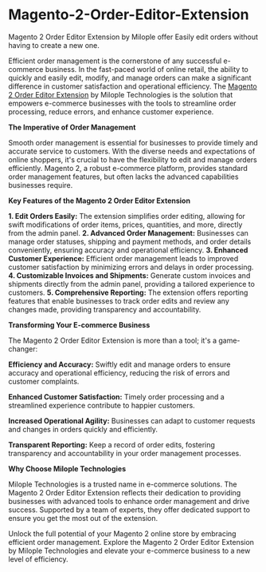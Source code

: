 # Magento-2-Order-Editor-Extension
Magento 2 Order Editor Extension by Milople offer Easily edit orders without having to create a new one.

Efficient order management is the cornerstone of any successful e-commerce business. In the fast-paced world of online retail, the ability to quickly and easily edit, modify, and manage orders can make a significant difference in customer satisfaction and operational efficiency. The [Magento 2 Order Editor Extension](https://www.milople.com/magento-2-order-editor.html) by Milople Technologies is the solution that empowers e-commerce businesses with the tools to streamline order processing, reduce errors, and enhance customer experience.

**The Imperative of Order Management**

Smooth order management is essential for businesses to provide timely and accurate service to customers. With the diverse needs and expectations of online shoppers, it's crucial to have the flexibility to edit and manage orders efficiently. Magento 2, a robust e-commerce platform, provides standard order management features, but often lacks the advanced capabilities businesses require.

**Key Features of the Magento 2 Order Editor Extension**

**1. Edit Orders Easily:** The extension simplifies order editing, allowing for swift modifications of order items, prices, quantities, and more, directly from the admin panel.
**2. Advanced Order Management:** Businesses can manage order statuses, shipping and payment methods, and order details conveniently, ensuring accuracy and operational efficiency.
**3. Enhanced Customer Experience:** Efficient order management leads to improved customer satisfaction by minimizing errors and delays in order processing.
**4. Customizable Invoices and Shipments:** Generate custom invoices and shipments directly from the admin panel, providing a tailored experience to customers.
**5. Comprehensive Reporting:** The extension offers reporting features that enable businesses to track order edits and review any changes made, providing transparency and accountability.

**Transforming Your E-commerce Business**

The Magento 2 Order Editor Extension is more than a tool; it's a game-changer:

**Efficiency and Accuracy:** Swiftly edit and manage orders to ensure accuracy and operational efficiency, reducing the risk of errors and customer complaints.

**Enhanced Customer Satisfaction:** Timely order processing and a streamlined experience contribute to happier customers.

**Increased Operational Agility:** Businesses can adapt to customer requests and changes in orders quickly and efficiently.

**Transparent Reporting:** Keep a record of order edits, fostering transparency and accountability in your order management processes.

**Why Choose Milople Technologies**

Milople Technologies is a trusted name in e-commerce solutions. The Magento 2 Order Editor Extension reflects their dedication to providing businesses with advanced tools to enhance order management and drive success. Supported by a team of experts, they offer dedicated support to ensure you get the most out of the extension.

Unlock the full potential of your Magento 2 online store by embracing efficient order management. Explore the Magento 2 Order Editor Extension by Milople Technologies and elevate your e-commerce business to a new level of efficiency.
